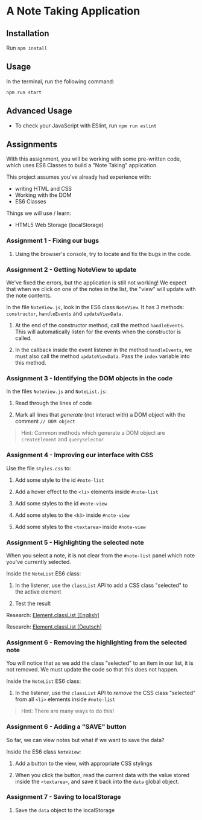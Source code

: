 # A Note Taking Application

## Installation

Run `npm install`

## Usage

In the terminal, run the following command:

`npm run start`

## Advanced Usage

- To check your JavaScript with ESlint, run `npm run eslint`

## Assignments

With this assignment, you will be working with some pre-written code, which uses ES6 Classes to build a "Note Taking" application.

This project assumes you've already had experience with:
 
- writing HTML and CSS
- Working with the DOM
- ES6 Classes

Things we will use / learn:

- HTML5 Web Storage (localStorage)

### Assignment 1 - Fixing our bugs

1. Using the browser's console, try to locate and fix the bugs in the code.

### Assignment 2 - Getting NoteView to update

We've fixed the errors, but the application is still not working! We expect that when we click on one of the notes in the list, the "view" will update with the note contents.

In the file `NoteView.js`, look in the ES6 class `NoteView`. It has 3 methods: `constructor`, `handleEvents` and `updateViewData`.

1. At the end of the constructor method, call the method `handleEvents`. This will automatically listen for the events when the constructor is called.

2. In the callback inside the event listener in the method `handleEvents`, we must also call the method `updateViewData`. Pass the `index` variable into this method.

### Assignment 3 - Identifying the DOM objects in the code

In the files `NoteView.js` and `NoteList.js`:

1. Read through the lines of code

2. Mark all lines that _generate_ (not interact with) a DOM object with the comment `// DOM object`

> Hint: Common methods which generate a DOM object are `createElement` and `querySelector`

### Assignment 4 - Improving our interface with CSS

Use the file `styles.css` to:

1. Add some style to the id `#note-list`

2. Add a hover effect to the `<li>` elements inside `#note-list`

3. Add some styles to the id `#note-view`

4. Add some styles to the `<h3>` inside `#note-view`

5. Add some styles to the `<textarea>` inside `#note-view`

### Assignment 5 - Highlighting the selected note

When you select a note, it is not clear from the `#note-list` panel which note you've currently selected.

Inside the `NoteList` ES6 class:

1. In the listener, use the `classList` API to add a CSS class "selected" to the active element

2. Test the result

Research: [Element.classList [English]](https://developer.mozilla.org/en-US/docs/Web/API/Element/classList)

Research: [Element.classList [Deutsch]](https://developer.mozilla.org/de/docs/Web/API/Element/classList)

### Assignment 6 - Removing the highlighting from the selected note

You will notice that as we add the class "selected" to an item in our list, it is not removed. We must update the code so that this does not happen.

Inside the `NoteList` ES6 class:

1. In the listener, use the `classList` API to _remove_ the CSS class "selected" from all `<li>` elements inside `#note-list`

> Hint: There are many ways to do this!

### Assignment 6 - Adding a "SAVE" button

So far, we can view notes but what if we want to save the data?

Inside the ES6 class `NoteView`:

1. Add a button to the view, with appropriate CSS stylings

2. When you click the button, read the current data with the value stored inside the `<textarea>`, and save it back into the `data` global object.

### Assignment 7 - Saving to localStorage

1. Save the `data` object to the localStorage